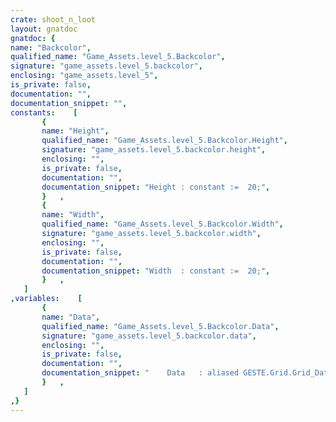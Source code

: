 ```yaml
---
crate: shoot_n_loot
layout: gnatdoc
gnatdoc: {
name: "Backcolor",
qualified_name: "Game_Assets.level_5.Backcolor",
signature: "game_assets.level_5.backcolor",
enclosing: "game_assets.level_5",
is_private: false,
documentation: "",
documentation_snippet: "",
constants:    [
       {
       name: "Height",
       qualified_name: "Game_Assets.level_5.Backcolor.Height",
       signature: "game_assets.level_5.backcolor.height",
       enclosing: "",
       is_private: false,
       documentation: "",
       documentation_snippet: "Height : constant :=  20;",
       }   ,
       {
       name: "Width",
       qualified_name: "Game_Assets.level_5.Backcolor.Width",
       signature: "game_assets.level_5.backcolor.width",
       enclosing: "",
       is_private: false,
       documentation: "",
       documentation_snippet: "Width  : constant :=  20;",
       }   ,
   ]
,variables:    [
       {
       name: "Data",
       qualified_name: "Game_Assets.level_5.Backcolor.Data",
       signature: "game_assets.level_5.backcolor.data",
       enclosing: "",
       is_private: false,
       documentation: "",
       documentation_snippet: "    Data   : aliased GESTE.Grid.Grid_Data :=\n(( 2, 2, 2, 2, 2, 2, 2, 2, 2, 2, 2, 2, 2, 2, 2, 2),\n       ( 2, 2, 2, 2, 2, 2, 2, 2, 2, 2, 2, 2, 2, 2, 2, 2),\n       ( 2, 2, 2, 2, 2, 2, 2, 2, 2, 2, 2, 2, 2, 2, 2, 2),\n       ( 2, 2, 2, 2, 2, 2, 2, 2, 2, 2, 2, 2, 2, 2, 2, 2),\n       ( 2, 2, 2, 2, 2, 2, 2, 2, 2, 2, 2, 2, 2, 2, 2, 2),\n       ( 2, 2, 2, 2, 2, 2, 2, 2, 2, 2, 2, 2, 2, 2, 2, 2),\n       ( 2, 2, 2, 2, 2, 2, 2, 2, 2, 2, 2, 2, 2, 2, 2, 2),\n       ( 2, 2, 2, 2, 2, 2, 2, 2, 2, 2, 2, 2, 2, 2, 2, 2),\n       ( 2, 2, 2, 2, 2, 2, 2, 2, 2, 2, 2, 2, 2, 2, 2, 2),\n       ( 2, 2, 2, 2, 2, 2, 2, 2, 2, 2, 2, 2, 2, 2, 2, 2),\n       ( 2, 2, 2, 2, 2, 2, 2, 2, 2, 2, 2, 2, 2, 2, 2, 2),\n       ( 2, 2, 2, 2, 2, 2, 2, 2, 2, 2, 2, 2, 2, 2, 2, 2),\n       ( 2, 2, 2, 2, 2, 2, 2, 2, 2, 2, 2, 2, 2, 2, 2, 2),\n       ( 2, 2, 2, 2, 2, 2, 2, 2, 2, 2, 2, 2, 2, 2, 2, 2),\n       ( 2, 2, 2, 2, 2, 2, 2, 2, 2, 2, 2, 2, 2, 2, 2, 2),\n       ( 2, 2, 2, 2, 2, 2, 2, 2, 2, 2, 2, 2, 2, 2, 2, 2),\n       ( 2, 2, 2, 2, 2, 2, 2, 2, 2, 2, 2, 2, 2, 2, 2, 2),\n       ( 2, 2, 2, 2, 2, 2, 2, 2, 2, 2, 2, 2, 2, 2, 2, 2),\n       ( 2, 2, 2, 2, 2, 2, 2, 2, 2, 2, 2, 2, 2, 2, 2, 2),\n       ( 2, 2, 2, 2, 2, 2, 2, 2, 2, 2, 2, 2, 2, 2, 2, 2))      ;",
       }   ,
   ]
,}
---
```

